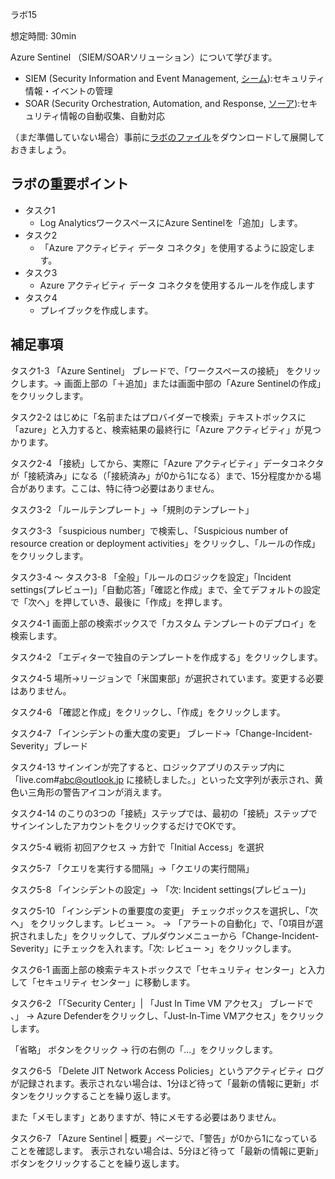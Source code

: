 ラボ15

想定時間: 30min

Azure Sentinel （SIEM/SOARソリューション）について学びます。

- SIEM (Security Information and Event Management, [シーム](https://searchsecurity.techtarget.com/answer/SOAR-vs-SIEM-Whats-the-difference)):セキュリティ情報・イベントの管理
- SOAR (Security Orchestration, Automation, and Response, [ソーア](https://www.siemplify.co/resources/what-is-soar-security-orchestration-automation/)):セキュリティ情報の自動収集、自動対応

（まだ準備していない場合）事前に[ラボのファイル](https://github.com/MicrosoftLearning/AZ-500JA-AzureSecurityTechnologies/archive/master.zip)をダウンロードして展開しておきましょう。


## ラボの重要ポイント

- タスク1
  - Log AnalyticsワークスペースにAzure Sentinelを「追加」します。
- タスク2
  - 「Azure アクティビティ データ コネクタ」を使用するように設定します。
- タスク3
  - Azure アクティビティ データ コネクタを使用するルールを作成します
- タスク4
  - プレイブックを作成します。



## 補足事項

タスク1-3 「Azure Sentinel」 ブレードで、「ワークスペースの接続」 をクリックします。→ 画面上部の「＋追加」または画面中部の「Azure Sentinelの作成」をクリックします。

タスク2-2 はじめに「名前またはプロバイダーで検索」テキストボックスに「azure」と入力すると、検索結果の最終行に「Azure アクティビティ」が見つかります。

タスク2-4 「接続」してから、実際に「Azure アクティビティ」データコネクタが「接続済み」になる（「接続済み」が0から1になる）まで、15分程度かかる場合があります。ここは、特に待つ必要はありません。

タスク3-2 「ルールテンプレート」→「規則のテンプレート」


タスク3-3 「suspicious number」で検索し、「Suspicious number of resource creation or deployment activities」をクリックし、「ルールの作成」をクリックします。

タスク3-4 ～ タスク3-8 「全般」「ルールのロジックを設定」「Incident settings(プレビュー)」「自動応答」「確認と作成」まで、全てデフォルトの設定で「次へ」を押していき、最後に「作成」を押します。

タスク4-1 画面上部の検索ボックスで「カスタム テンプレートのデプロイ」を検索します。

タスク4-2 「エディターで独自のテンプレートを作成する」をクリックします。

タスク4-5 場所→リージョンで「米国東部」が選択されています。変更する必要はありません。

タスク4-6 「確認と作成」をクリックし、「作成」をクリックします。

タスク4-7 「インシデントの重大度の変更」 ブレード→「Change-Incident-Severity」ブレード

タスク4-13 サインインが完了すると、ロジックアプリのステップ内に「live.com#abc@outlook.jp に接続しました。」といった文字列が表示され、黄色い三角形の警告アイコンが消えます。

タスク4-14 のこりの3つの「接続」ステップでは、最初の「接続」ステップでサインインしたアカウントをクリックするだけでOKです。

タスク5-4 戦術 初回アクセス → 方針で「Initial Access」を選択

タスク5-7 「クエリを実行する間隔」→「クエリの実行間隔」

タスク5-8 「インシデントの設定」→ 「次: Incident settings(プレビュー)」

タスク5-10 「インシデントの重要度の変更」 チェックボックスを選択し、「次へ」 をクリックします。レビュー >。
→ 「アラートの自動化」で、「0項目が選択されました」をクリックして、プルダウンメニューから「Change-Incident-Severity」にチェックを入れます。「次: レビュー >」をクリックします。

タスク6-1
画面上部の検索テキストボックスで「セキュリティ センター」と入力して「セキュリティ センター」に移動します。

タスク6-2 「「Security Center」| 「Just In Time VM アクセス」 ブレードで 、」 → Azure Defenderをクリックし、「Just-In-Time VMアクセス」をクリックします。

「省略」 ボタンをクリック → 行の右側の「...」をクリックします。

タスク6-5 「Delete JIT Network Access Policies」というアクティビティ ログが記録されます。表示されない場合は、1分ほど待って「最新の情報に更新」ボタンをクリックすることを繰り返します。

また「メモします」とありますが、特にメモする必要はありません。

タスク6-7
「Azure Sentinel | 概要」ページで、「警告」が0から1になっていることを確認します。
表示されない場合は、5分ほど待って「最新の情報に更新」ボタンをクリックすることを繰り返します。
